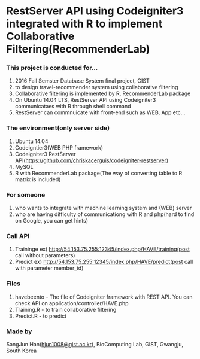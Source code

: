 # RestServer API using Codeigniter3 integrated with R to implement Collaborative Filtering(RecommenderLab)

### This project is conducted for...
1) 2016 Fall Semster Database System final project, GIST<br />
2) to design travel-recommender system using collaborative filtering<br />
3) Collaborative filtering is implemented by R, RecommenderLab package<br />
4) On Ubuntu 14.04 LTS, RestServer API using Codeigniter3 communicataes with R through shell command<br />
5) RestServer can commnuicate with front-end such as WEB, App etc...<br />

### The environment(only server side)
1) Ubuntu 14.04<br />
2) Codeigntier3(WEB PHP framework)<br />
3) Codeigniter3 RestServer API(https://github.com/chriskacerguis/codeigniter-restserver)<br />
4) MySQL<br />
5) R with RecommenderLab package(The way of converting table to R matrix is included)<br />

### For someone
1) who wants to integrate with machine learning system and (WEB) server<br />
2) who are having difficulty of communicationg with R and php(hard to find on Google, you can get hints)<br />

### Call API
1) Traininge ex) http://54.153.75.255:12345/index.php/HAVE/training(post call without parameters)<br />
2) Predict ex) http://54.153.75.255:12345/index.php/HAVE/predict(post call with parameter member_id)<br />

### Files
1) havebeento - The file of Codeigniter framework with REST API. You can check API on application/controller/HAVE.php<br />
2) Training.R - to train collaborative filtering<br />
3) Predict.R - to predict<br />

### Made by
SangJun Han(hjun1008@gist.ac.kr), BioComputing Lab, GIST, Gwangju, South Korea<br />
